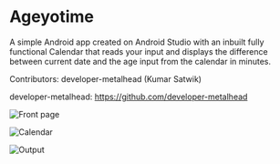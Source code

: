 # Ageyotime
A simple Android app created on Android Studio with an inbuilt fully functional Calendar that reads your input and displays the difference between current date and the age input from the calendar in minutes.

Contributors: developer-metalhead (Kumar Satwik)

developer-metalhead: https://github.com/developer-metalhead


![Front page](https://1.bp.blogspot.com/-PdXAATXRVK0/YPFmjJnBuYI/AAAAAAAADj4/Kc-sXUZaSDAXvSZKpmppDwJjJDpsZqjsgCLcBGAsYHQ/w186-h338/WhatsApp%2BImage%2B2021-07-16%2Bat%2B16.27.30.jpeg)




![Calendar](https://1.bp.blogspot.com/-8LemVhPRNc0/YPFmiwRTYrI/AAAAAAAADj0/j7hVeE0dGX4rHjrW6cySWuXxMoSUarMFgCLcBGAsYHQ/w174-h375/WhatsApp%2BImage%2B2021-07-16%2Bat%2B16.27.30%2B%25281%2529.jpeg)





![Output](https://1.bp.blogspot.com/-CZaT51jFA-k/YPFmi3u_e1I/AAAAAAAADjw/dsw4YykTPfAjdWmd3rX-szrZazmVfwHiwCLcBGAsYHQ/w182-h404/WhatsApp%2BImage%2B2021-07-16%2Bat%2B16.27.30%2B%25282%2529.jpeg)

